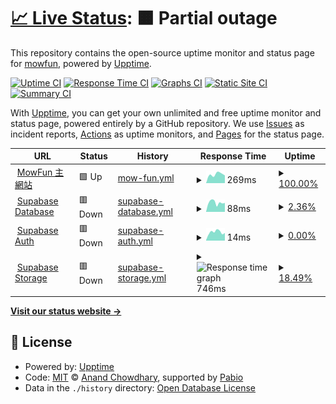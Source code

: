 # [📈 Live Status](https://mowfun.github.io/upptime): <!--live status--> **🟧 Partial outage**

This repository contains the open-source uptime monitor and status page for [mowfun](https://mowfun.github.io/upptime), powered by [Upptime](https://github.com/upptime/upptime).

[![Uptime CI](https://github.com/mowfun/upptime/workflows/Uptime%20CI/badge.svg)](https://github.com/mowfun/upptime/actions?query=workflow%3A%22Uptime+CI%22)
[![Response Time CI](https://github.com/mowfun/upptime/workflows/Response%20Time%20CI/badge.svg)](https://github.com/mowfun/upptime/actions?query=workflow%3A%22Response+Time+CI%22)
[![Graphs CI](https://github.com/mowfun/upptime/workflows/Graphs%20CI/badge.svg)](https://github.com/mowfun/upptime/actions?query=workflow%3A%22Graphs+CI%22)
[![Static Site CI](https://github.com/mowfun/upptime/workflows/Static%20Site%20CI/badge.svg)](https://github.com/mowfun/upptime/actions?query=workflow%3A%22Static+Site+CI%22)
[![Summary CI](https://github.com/mowfun/upptime/workflows/Summary%20CI/badge.svg)](https://github.com/mowfun/upptime/actions?query=workflow%3A%22Summary+CI%22)

With [Upptime](https://upptime.js.org), you can get your own unlimited and free uptime monitor and status page, powered entirely by a GitHub repository. We use [Issues](https://github.com/mowfun/upptime/issues) as incident reports, [Actions](https://github.com/mowfun/upptime/actions) as uptime monitors, and [Pages](https://mowfun.github.io/upptime) for the status page.

<!--start: status pages-->
<!-- This summary is generated by Upptime (https://github.com/upptime/upptime) -->
<!-- Do not edit this manually, your changes will be overwritten -->
<!-- prettier-ignore -->
| URL | Status | History | Response Time | Uptime |
| --- | ------ | ------- | ------------- | ------ |
| <img alt="" src="https://icons.duckduckgo.com/ip3/mowfun.app.ico" height="13"> [MowFun 主網站](https://mowfun.app/) | 🟩 Up | [mow-fun.yml](https://github.com/tzumowfun/mowfun/commits/HEAD/history/mow-fun.yml) | <details><summary><img alt="Response time graph" src="./graphs/mow-fun/response-time-week.png" height="20"> 269ms</summary><br><a href="https://mowfun.github.io/upptime/history/mow-fun"><img alt="Response time 269" src="https://img.shields.io/endpoint?url=https%3A%2F%2Fraw.githubusercontent.com%2Ftzumowfun%2Fmowfun%2FHEAD%2Fapi%2Fmow-fun%2Fresponse-time.json"></a><br><a href="https://mowfun.github.io/upptime/history/mow-fun"><img alt="24-hour response time 269" src="https://img.shields.io/endpoint?url=https%3A%2F%2Fraw.githubusercontent.com%2Ftzumowfun%2Fmowfun%2FHEAD%2Fapi%2Fmow-fun%2Fresponse-time-day.json"></a><br><a href="https://mowfun.github.io/upptime/history/mow-fun"><img alt="7-day response time 269" src="https://img.shields.io/endpoint?url=https%3A%2F%2Fraw.githubusercontent.com%2Ftzumowfun%2Fmowfun%2FHEAD%2Fapi%2Fmow-fun%2Fresponse-time-week.json"></a><br><a href="https://mowfun.github.io/upptime/history/mow-fun"><img alt="30-day response time 269" src="https://img.shields.io/endpoint?url=https%3A%2F%2Fraw.githubusercontent.com%2Ftzumowfun%2Fmowfun%2FHEAD%2Fapi%2Fmow-fun%2Fresponse-time-month.json"></a><br><a href="https://mowfun.github.io/upptime/history/mow-fun"><img alt="1-year response time 269" src="https://img.shields.io/endpoint?url=https%3A%2F%2Fraw.githubusercontent.com%2Ftzumowfun%2Fmowfun%2FHEAD%2Fapi%2Fmow-fun%2Fresponse-time-year.json"></a></details> | <details><summary><a href="https://mowfun.github.io/upptime/history/mow-fun">100.00%</a></summary><a href="https://mowfun.github.io/upptime/history/mow-fun"><img alt="All-time uptime 100.00%" src="https://img.shields.io/endpoint?url=https%3A%2F%2Fraw.githubusercontent.com%2Ftzumowfun%2Fmowfun%2FHEAD%2Fapi%2Fmow-fun%2Fuptime.json"></a><br><a href="https://mowfun.github.io/upptime/history/mow-fun"><img alt="24-hour uptime 100.00%" src="https://img.shields.io/endpoint?url=https%3A%2F%2Fraw.githubusercontent.com%2Ftzumowfun%2Fmowfun%2FHEAD%2Fapi%2Fmow-fun%2Fuptime-day.json"></a><br><a href="https://mowfun.github.io/upptime/history/mow-fun"><img alt="7-day uptime 100.00%" src="https://img.shields.io/endpoint?url=https%3A%2F%2Fraw.githubusercontent.com%2Ftzumowfun%2Fmowfun%2FHEAD%2Fapi%2Fmow-fun%2Fuptime-week.json"></a><br><a href="https://mowfun.github.io/upptime/history/mow-fun"><img alt="30-day uptime 100.00%" src="https://img.shields.io/endpoint?url=https%3A%2F%2Fraw.githubusercontent.com%2Ftzumowfun%2Fmowfun%2FHEAD%2Fapi%2Fmow-fun%2Fuptime-month.json"></a><br><a href="https://mowfun.github.io/upptime/history/mow-fun"><img alt="1-year uptime 100.00%" src="https://img.shields.io/endpoint?url=https%3A%2F%2Fraw.githubusercontent.com%2Ftzumowfun%2Fmowfun%2FHEAD%2Fapi%2Fmow-fun%2Fuptime-year.json"></a></details>
| <img alt="" src="https://icons.duckduckgo.com/ip3/wmjleoufkrurqyclafcl.supabase.co.ico" height="13"> [Supabase Database](https://wmjleoufkrurqyclafcl.supabase.co/rest/v1/) | 🟥 Down | [supabase-database.yml](https://github.com/tzumowfun/mowfun/commits/HEAD/history/supabase-database.yml) | <details><summary><img alt="Response time graph" src="./graphs/supabase-database/response-time-week.png" height="20"> 88ms</summary><br><a href="https://mowfun.github.io/upptime/history/supabase-database"><img alt="Response time 88" src="https://img.shields.io/endpoint?url=https%3A%2F%2Fraw.githubusercontent.com%2Ftzumowfun%2Fmowfun%2FHEAD%2Fapi%2Fsupabase-database%2Fresponse-time.json"></a><br><a href="https://mowfun.github.io/upptime/history/supabase-database"><img alt="24-hour response time 88" src="https://img.shields.io/endpoint?url=https%3A%2F%2Fraw.githubusercontent.com%2Ftzumowfun%2Fmowfun%2FHEAD%2Fapi%2Fsupabase-database%2Fresponse-time-day.json"></a><br><a href="https://mowfun.github.io/upptime/history/supabase-database"><img alt="7-day response time 88" src="https://img.shields.io/endpoint?url=https%3A%2F%2Fraw.githubusercontent.com%2Ftzumowfun%2Fmowfun%2FHEAD%2Fapi%2Fsupabase-database%2Fresponse-time-week.json"></a><br><a href="https://mowfun.github.io/upptime/history/supabase-database"><img alt="30-day response time 88" src="https://img.shields.io/endpoint?url=https%3A%2F%2Fraw.githubusercontent.com%2Ftzumowfun%2Fmowfun%2FHEAD%2Fapi%2Fsupabase-database%2Fresponse-time-month.json"></a><br><a href="https://mowfun.github.io/upptime/history/supabase-database"><img alt="1-year response time 88" src="https://img.shields.io/endpoint?url=https%3A%2F%2Fraw.githubusercontent.com%2Ftzumowfun%2Fmowfun%2FHEAD%2Fapi%2Fsupabase-database%2Fresponse-time-year.json"></a></details> | <details><summary><a href="https://mowfun.github.io/upptime/history/supabase-database">2.36%</a></summary><a href="https://mowfun.github.io/upptime/history/supabase-database"><img alt="All-time uptime 2.36%" src="https://img.shields.io/endpoint?url=https%3A%2F%2Fraw.githubusercontent.com%2Ftzumowfun%2Fmowfun%2FHEAD%2Fapi%2Fsupabase-database%2Fuptime.json"></a><br><a href="https://mowfun.github.io/upptime/history/supabase-database"><img alt="24-hour uptime 2.36%" src="https://img.shields.io/endpoint?url=https%3A%2F%2Fraw.githubusercontent.com%2Ftzumowfun%2Fmowfun%2FHEAD%2Fapi%2Fsupabase-database%2Fuptime-day.json"></a><br><a href="https://mowfun.github.io/upptime/history/supabase-database"><img alt="7-day uptime 2.36%" src="https://img.shields.io/endpoint?url=https%3A%2F%2Fraw.githubusercontent.com%2Ftzumowfun%2Fmowfun%2FHEAD%2Fapi%2Fsupabase-database%2Fuptime-week.json"></a><br><a href="https://mowfun.github.io/upptime/history/supabase-database"><img alt="30-day uptime 2.36%" src="https://img.shields.io/endpoint?url=https%3A%2F%2Fraw.githubusercontent.com%2Ftzumowfun%2Fmowfun%2FHEAD%2Fapi%2Fsupabase-database%2Fuptime-month.json"></a><br><a href="https://mowfun.github.io/upptime/history/supabase-database"><img alt="1-year uptime 2.36%" src="https://img.shields.io/endpoint?url=https%3A%2F%2Fraw.githubusercontent.com%2Ftzumowfun%2Fmowfun%2FHEAD%2Fapi%2Fsupabase-database%2Fuptime-year.json"></a></details>
| <img alt="" src="https://icons.duckduckgo.com/ip3/wmjleoufkrurqyclafcl.supabase.co.ico" height="13"> [Supabase Auth](https://wmjleoufkrurqyclafcl.supabase.co/auth/v1/health) | 🟥 Down | [supabase-auth.yml](https://github.com/tzumowfun/mowfun/commits/HEAD/history/supabase-auth.yml) | <details><summary><img alt="Response time graph" src="./graphs/supabase-auth/response-time-week.png" height="20"> 14ms</summary><br><a href="https://mowfun.github.io/upptime/history/supabase-auth"><img alt="Response time 14" src="https://img.shields.io/endpoint?url=https%3A%2F%2Fraw.githubusercontent.com%2Ftzumowfun%2Fmowfun%2FHEAD%2Fapi%2Fsupabase-auth%2Fresponse-time.json"></a><br><a href="https://mowfun.github.io/upptime/history/supabase-auth"><img alt="24-hour response time 14" src="https://img.shields.io/endpoint?url=https%3A%2F%2Fraw.githubusercontent.com%2Ftzumowfun%2Fmowfun%2FHEAD%2Fapi%2Fsupabase-auth%2Fresponse-time-day.json"></a><br><a href="https://mowfun.github.io/upptime/history/supabase-auth"><img alt="7-day response time 14" src="https://img.shields.io/endpoint?url=https%3A%2F%2Fraw.githubusercontent.com%2Ftzumowfun%2Fmowfun%2FHEAD%2Fapi%2Fsupabase-auth%2Fresponse-time-week.json"></a><br><a href="https://mowfun.github.io/upptime/history/supabase-auth"><img alt="30-day response time 14" src="https://img.shields.io/endpoint?url=https%3A%2F%2Fraw.githubusercontent.com%2Ftzumowfun%2Fmowfun%2FHEAD%2Fapi%2Fsupabase-auth%2Fresponse-time-month.json"></a><br><a href="https://mowfun.github.io/upptime/history/supabase-auth"><img alt="1-year response time 14" src="https://img.shields.io/endpoint?url=https%3A%2F%2Fraw.githubusercontent.com%2Ftzumowfun%2Fmowfun%2FHEAD%2Fapi%2Fsupabase-auth%2Fresponse-time-year.json"></a></details> | <details><summary><a href="https://mowfun.github.io/upptime/history/supabase-auth">0.00%</a></summary><a href="https://mowfun.github.io/upptime/history/supabase-auth"><img alt="All-time uptime 0.00%" src="https://img.shields.io/endpoint?url=https%3A%2F%2Fraw.githubusercontent.com%2Ftzumowfun%2Fmowfun%2FHEAD%2Fapi%2Fsupabase-auth%2Fuptime.json"></a><br><a href="https://mowfun.github.io/upptime/history/supabase-auth"><img alt="24-hour uptime 0.00%" src="https://img.shields.io/endpoint?url=https%3A%2F%2Fraw.githubusercontent.com%2Ftzumowfun%2Fmowfun%2FHEAD%2Fapi%2Fsupabase-auth%2Fuptime-day.json"></a><br><a href="https://mowfun.github.io/upptime/history/supabase-auth"><img alt="7-day uptime 0.00%" src="https://img.shields.io/endpoint?url=https%3A%2F%2Fraw.githubusercontent.com%2Ftzumowfun%2Fmowfun%2FHEAD%2Fapi%2Fsupabase-auth%2Fuptime-week.json"></a><br><a href="https://mowfun.github.io/upptime/history/supabase-auth"><img alt="30-day uptime 0.00%" src="https://img.shields.io/endpoint?url=https%3A%2F%2Fraw.githubusercontent.com%2Ftzumowfun%2Fmowfun%2FHEAD%2Fapi%2Fsupabase-auth%2Fuptime-month.json"></a><br><a href="https://mowfun.github.io/upptime/history/supabase-auth"><img alt="1-year uptime 0.00%" src="https://img.shields.io/endpoint?url=https%3A%2F%2Fraw.githubusercontent.com%2Ftzumowfun%2Fmowfun%2FHEAD%2Fapi%2Fsupabase-auth%2Fuptime-year.json"></a></details>
| <img alt="" src="https://icons.duckduckgo.com/ip3/wmjleoufkrurqyclafcl.supabase.co.ico" height="13"> [Supabase Storage](https://wmjleoufkrurqyclafcl.supabase.co/storage/v1/) | 🟥 Down | [supabase-storage.yml](https://github.com/tzumowfun/mowfun/commits/HEAD/history/supabase-storage.yml) | <details><summary><img alt="Response time graph" src="./graphs/supabase-storage/response-time-week.png" height="20"> 746ms</summary><br><a href="https://mowfun.github.io/upptime/history/supabase-storage"><img alt="Response time 746" src="https://img.shields.io/endpoint?url=https%3A%2F%2Fraw.githubusercontent.com%2Ftzumowfun%2Fmowfun%2FHEAD%2Fapi%2Fsupabase-storage%2Fresponse-time.json"></a><br><a href="https://mowfun.github.io/upptime/history/supabase-storage"><img alt="24-hour response time 746" src="https://img.shields.io/endpoint?url=https%3A%2F%2Fraw.githubusercontent.com%2Ftzumowfun%2Fmowfun%2FHEAD%2Fapi%2Fsupabase-storage%2Fresponse-time-day.json"></a><br><a href="https://mowfun.github.io/upptime/history/supabase-storage"><img alt="7-day response time 746" src="https://img.shields.io/endpoint?url=https%3A%2F%2Fraw.githubusercontent.com%2Ftzumowfun%2Fmowfun%2FHEAD%2Fapi%2Fsupabase-storage%2Fresponse-time-week.json"></a><br><a href="https://mowfun.github.io/upptime/history/supabase-storage"><img alt="30-day response time 746" src="https://img.shields.io/endpoint?url=https%3A%2F%2Fraw.githubusercontent.com%2Ftzumowfun%2Fmowfun%2FHEAD%2Fapi%2Fsupabase-storage%2Fresponse-time-month.json"></a><br><a href="https://mowfun.github.io/upptime/history/supabase-storage"><img alt="1-year response time 746" src="https://img.shields.io/endpoint?url=https%3A%2F%2Fraw.githubusercontent.com%2Ftzumowfun%2Fmowfun%2FHEAD%2Fapi%2Fsupabase-storage%2Fresponse-time-year.json"></a></details> | <details><summary><a href="https://mowfun.github.io/upptime/history/supabase-storage">18.49%</a></summary><a href="https://mowfun.github.io/upptime/history/supabase-storage"><img alt="All-time uptime 18.49%" src="https://img.shields.io/endpoint?url=https%3A%2F%2Fraw.githubusercontent.com%2Ftzumowfun%2Fmowfun%2FHEAD%2Fapi%2Fsupabase-storage%2Fuptime.json"></a><br><a href="https://mowfun.github.io/upptime/history/supabase-storage"><img alt="24-hour uptime 18.49%" src="https://img.shields.io/endpoint?url=https%3A%2F%2Fraw.githubusercontent.com%2Ftzumowfun%2Fmowfun%2FHEAD%2Fapi%2Fsupabase-storage%2Fuptime-day.json"></a><br><a href="https://mowfun.github.io/upptime/history/supabase-storage"><img alt="7-day uptime 18.49%" src="https://img.shields.io/endpoint?url=https%3A%2F%2Fraw.githubusercontent.com%2Ftzumowfun%2Fmowfun%2FHEAD%2Fapi%2Fsupabase-storage%2Fuptime-week.json"></a><br><a href="https://mowfun.github.io/upptime/history/supabase-storage"><img alt="30-day uptime 18.49%" src="https://img.shields.io/endpoint?url=https%3A%2F%2Fraw.githubusercontent.com%2Ftzumowfun%2Fmowfun%2FHEAD%2Fapi%2Fsupabase-storage%2Fuptime-month.json"></a><br><a href="https://mowfun.github.io/upptime/history/supabase-storage"><img alt="1-year uptime 18.49%" src="https://img.shields.io/endpoint?url=https%3A%2F%2Fraw.githubusercontent.com%2Ftzumowfun%2Fmowfun%2FHEAD%2Fapi%2Fsupabase-storage%2Fuptime-year.json"></a></details>

<!--end: status pages-->

[**Visit our status website →**](https://mowfun.github.io/upptime)

## 📄 License

- Powered by: [Upptime](https://github.com/upptime/upptime)
- Code: [MIT](./LICENSE) © [Anand Chowdhary](https://anandchowdhary.com), supported by [Pabio](https://pabio.com)
- Data in the `./history` directory: [Open Database License](https://opendatacommons.org/licenses/odbl/1-0/)
